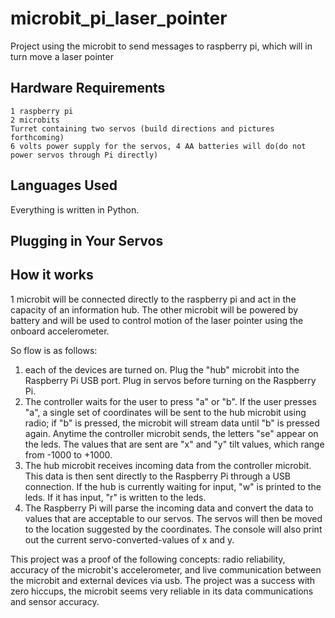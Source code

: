 # microbit_pi_laser_pointer
Project using the microbit to send messages to raspberry pi, which will in turn move a laser pointer

## Hardware Requirements
```
1 raspberry pi
2 microbits
Turret containing two servos (build directions and pictures forthcoming)
6 volts power supply for the servos, 4 AA batteries will do(do not power servos through Pi directly)
```

## Languages Used

Everything is written in Python.

## Plugging in Your Servos

## How it works
1 microbit will be connected directly to the raspberry pi and act in the capacity of an information hub.  The other microbit will be powered by battery and will be used to control motion of the laser pointer using the onboard accelerometer.

So flow is as follows:
1. each of the devices are turned on. Plug the "hub" microbit into the Raspberry Pi USB port.  Plug in servos before turning on the Raspberry Pi.
2. The controller waits for the user to press "a" or "b".  If the user presses "a", a single set of coordinates will be sent to the hub microbit using radio; if "b" is pressed, the microbit will stream data until "b" is pressed again.  Anytime the controller microbit sends, the letters "se" appear on the leds.  The values that are sent are "x" and "y" tilt values, which range from -1000 to +1000.
3.  The hub microbit receives incoming data from the controller microbit.  This data is then sent directly to the Raspberry Pi through a USB connection.  If the hub is currently waiting for input, "w" is printed to the leds.  If it has input, "r" is written to the leds.
4.  The Raspberry Pi will parse the incoming data and convert the data to values that are acceptable to our servos.  The servos will then be moved to the location suggested by the coordinates.  The console will also print out the current servo-converted-values of x and y.

This project was a proof of the following concepts: radio reliability,  accuracy of the microbit's accelerometer, and live communication between the microbit and external devices via usb.  The project was a success with zero hiccups, the microbit seems very reliable in its data communications and sensor accuracy.
